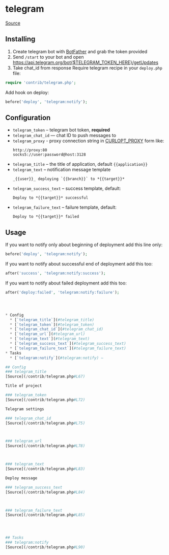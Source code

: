 <!-- DO NOT EDIT THIS FILE! -->
<!-- Instead edit contrib/telegram.php -->
<!-- Then run bin/docgen -->

# telegram

[Source](/contrib/telegram.php)


## Installing
  1. Create telegram bot with [BotFather](https://t.me/BotFather) and grab the token provided
  2. Send `/start` to your bot and open https://api.telegram.org/bot{$TELEGRAM_TOKEN_HERE}/getUpdates
  3. Take chat_id from response
Require telegram recipe in your `deploy.php` file:

```php
require 'contrib/telegram.php';
```

Add hook on deploy:

```php
before('deploy', 'telegram:notify');
```

## Configuration

- `telegram_token` – telegram bot token, **required**
- `telegram_chat_id` — chat ID to push messages to
- `telegram_proxy` - proxy connection string in [CURLOPT_PROXY](https://curl.haxx.se/libcurl/c/CURLOPT_PROXY.html) form like:
  ```
  http://proxy:80
  socks5://user:password@host:3128
   ```
- `telegram_title` – the title of application, default `{{application}}`
- `telegram_text` – notification message template
  ```
  _{{user}}_ deploying `{{branch}}` to *{{target}}*
  ```
- `telegram_success_text` – success template, default:
  ```
  Deploy to *{{target}}* successful

  ```
- `telegram_failure_text` – failure template, default:
  ```
  Deploy to *{{target}}* failed
  ```

## Usage

If you want to notify only about beginning of deployment add this line only:

```php
before('deploy', 'telegram:notify');
```

If you want to notify about successful end of deployment add this too:

```php
after('success', 'telegram:notify:success');
```
If you want to notify about failed deployment add this too:

```php
after('deploy:failed', 'telegram:notify:failure');




* Config
  * [`telegram_title`](#telegram_title)
  * [`telegram_token`](#telegram_token)
  * [`telegram_chat_id`](#telegram_chat_id)
  * [`telegram_url`](#telegram_url)
  * [`telegram_text`](#telegram_text)
  * [`telegram_success_text`](#telegram_success_text)
  * [`telegram_failure_text`](#telegram_failure_text)
* Tasks
  * [`telegram:notify`](#telegram:notify) — 

## Config
### telegram_title
[Source](/contrib/telegram.php#L67)

Title of project

### telegram_token
[Source](/contrib/telegram.php#L72)

Telegram settings

### telegram_chat_id
[Source](/contrib/telegram.php#L75)



### telegram_url
[Source](/contrib/telegram.php#L78)



### telegram_text
[Source](/contrib/telegram.php#L83)

Deploy message

### telegram_success_text
[Source](/contrib/telegram.php#L84)



### telegram_failure_text
[Source](/contrib/telegram.php#L85)




## Tasks
### telegram:notify
[Source](/contrib/telegram.php#L90)



